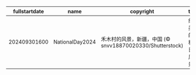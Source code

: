 |fullstartdate|name|copyright|title|image|
|--|--|--|--|--|
202409301600|NationalDay2024|禾木村的风景，新疆，中国 (© snvv18870020330/Shutterstock)|绝美的秋日风景|![](/zh-CN/2024/10/202409301600NationalDay2024.jpg)|
